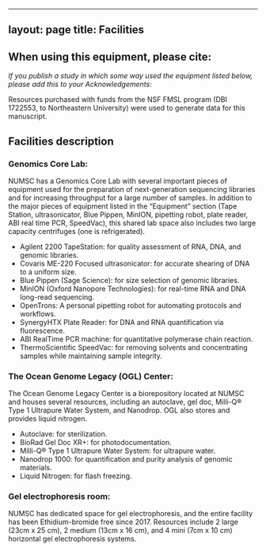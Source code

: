 
---
layout: page
title: Facilities
---

## When using this equipment, please cite:

*If you publish a study in which some way used the equipment listed below, please add this to your Acknowledgements:*

Resources purchased with funds from the NSF FMSL program (DBI 1722553, to Northeastern University) were used to generate data for this manuscript.

## Facilities description

### Genomics Core Lab:

NUMSC has a Genomics Core Lab with several important pieces of equipment used for the preparation of next-generation sequencing libraries and for increasing throughput for a large number of samples. In addition to the major pieces of equipment listed in the “Equipment” section (Tape Station, ultrasonicator, Blue Pippen, MinION, pipetting robot, plate reader, ABI real time PCR, SpeedVac), this shared lab space also includes two large capacity centrifuges (one is refrigerated).

* Agilent 2200 TapeStation: for quality assessment of RNA, DNA, and genomic libraries.
* Covaris ME-220 Focused ultrasonicator: for accurate shearing of DNA to a uniform size.
* Blue Pippen (Sage Science): for size selection of genomic libraries.
* MinION (Oxford Nanopore Technologies): for real-time RNA and DNA long-read sequencing.
* OpenTrons: A personal pipetting robot for automating protocols and workflows.
* SynergyHTX Plate Reader: for DNA and RNA quantification via fluorescence.
* ABI RealTime PCR machine: for quantitative polymerase chain reaction.
* ThermoScientific SpeedVac: for removing solvents and concentrating samples while maintaining sample integrity. 

### The Ocean Genome Legacy (OGL) Center:

The Ocean Genome Legacy Center is a biorepository located at NUMSC and houses several resources, including an autoclave, gel doc, Milli-Q® Type 1 Ultrapure Water System, and Nanodrop. OGL also stores and provides liquid nitrogen.
* Autoclave: for sterilization.
* BioRad Gel Doc XR+: for photodocumentation.
* Milli-Q® Type 1 Ultrapure Water System: for ultrapure water.
* Nanodrop 1000: for quantification and purity analysis of genomic materials.
* Liquid Nitrogen: for flash freezing.

### Gel electrophoresis room:

NUMSC has dedicated space for gel electrophoresis, and the entire facility has been Ethidium-bromide free since 2017. Resources include 2 large (23cm x 25 cm), 2 medium (13cm x 16 cm), and 4 mini (7cm x 10 cm)  horizontal gel electrophoresis systems.


